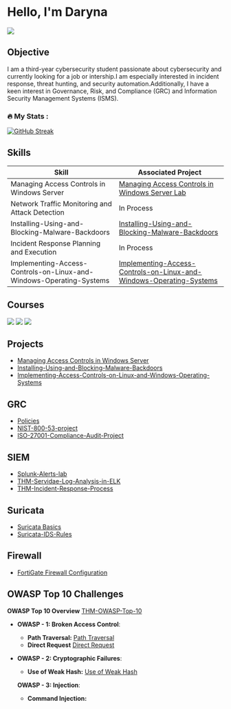 # Hello, I'm Daryna
<a href="https://www.linkedin.com/in/daryna-romaniuk-3b2a66293/"><img src="https://img.shields.io/badge/-LinkedIn-0072b1?&style=for-the-badge&logo=linkedin&logoColor=white" /></a>

## Objective

I am a third-year cybersecurity student passionate about cybersecurity and currently looking for a job or intership.I am especially interested in incident response, threat hunting, and security automation.Additionally, I have a keen interest in Governance, Risk, and Compliance (GRC) and Information Security Management Systems (ISMS).

### :fire: My Stats :



[![GitHub Streak](http://github-readme-streak-stats.herokuapp.com?user=daryna404&theme=dark&background=000000)](https://git.io/streak-stats)

## Skills

| Skill                                         | Associated Project         |
|-----------------------------------------------|----------------------------|
| Managing Access Controls in Windows Server        | <a href="https://github.com/daryna404/Managing-Access-Controls-in-Windows-Server/blob/main/README.md">Managing Access Controls in Windows Server Lab</a>|
| Network Traffic Monitoring and Attack Detection | In Process|
| Installing-Using-and-Blocking-Malware-Backdoors   | <a href="https://github.com/daryna404/Installing-Using-and-Blocking-Malware-Backdoors">Installing-Using-and-Blocking-Malware-Backdoors</a>|
| Incident Response Planning and Execution      | In Process |
| Implementing-Access-Controls-on-Linux-and-Windows-Operating-Systems                                   | <a href="https://github.com/daryna404/Implementing-Access-Controls-on-Linux-and-Windows-Operating-Systems/blob/main/README.md">Implementing-Access-Controls-on-Linux-and-Windows-Operating-Systems</a>|



## Courses
<div>
<img src="https://img.shields.io/badge/-Junior%20SOC%20Analyst%201%20by%20RangeForce-FF0000?&style=for-the-badge&logo=RangeForce&logoColor=white" />
<img src="https://img.shields.io/badge/-Complete%20Cisco%20CCNA%20by%20Udemy-1572B6?&style=for-the-badge&logo=Cisco&logoColor=white" />
<img src="https://img.shields.io/badge/-CompTIA%20Security%2B%20(SY0--601)%20by%20Udemy-FF0000?&style=for-the-badge&logo=CompTIA&logoColor=white" />
</div>

## Projects
- <a href="https://github.com/daryna404/Managing-Access-Controls-in-Windows-Server/blob/main/README.md">Managing Access Controls in Windows Server </a>
- <a href="https://github.com/daryna404/Installing-Using-and-Blocking-Malware-Backdoors">Installing-Using-and-Blocking-Malware-Backdoors</a>
- <a href="https://github.com/daryna404/Implementing-Access-Controls-on-Linux-and-Windows-Operating-Systems/blob/main/README.md">Implementing-Access-Controls-on-Linux-and-Windows-Operating-Systems</a>

## GRC
- <a href="https://github.com/daryna404/Policies">Policies</a>
- <a href="https://github.com/daryna404/NIST-800-53-project/tree/main">NIST-800-53-project</a>
- <a href="https://github.com/daryna404/ISO-27001-Compliance-Audit-Project">ISO-27001-Compliance-Audit-Project</a>

## SIEM
- <a href="https://github.com/daryna404/Splunk-Alerts-lab">Splunk-Alerts-lab</a>
- <a href="https://github.com/daryna404/THM-Servidae-Log-Analysis-in-ELK">THM-Servidae-Log-Analysis-in-ELK</a>
- <a href="https://github.com/daryna404/THM-Incident-Response-Process">THM-Incident-Response-Process</a>



## Suricata
- <a href="https://github.com/daryna404/Suricata-Basics/blob/main/README.md">Suricata Basics</a>
- <a href="https://github.com/daryna404/Suricata-IDS-Rules/blob/main/README.md">Suricata-IDS-Rules</a>


## Firewall
- <a href="https://github.com/daryna404/FortiGate-VM-Firewall-Configuration-Lab/blob/main/README.md">FortiGate Firewall Configuration</a>

## OWASP Top 10 Challenges

**OWASP Top 10 Overview** <a href="https://github.com/daryna404/THM-OWASP-Top-10-/blob/main/README.md">THM-OWASP-Top-10</a>

- **OWASP - 1: Broken Access Control**:
    - **Path Traversal:** <a href="https://github.com/daryna404/Path-Traversal-OWASP-Challenge/blob/main/README.md">Path Traversal</a>
    - **Direct Request** <a href="https://github.com/daryna404/Direct-Request-OWASP-Challenge/blob/main/README.md">Direct Request</a>
    
- **OWASP - 2: Cryptographic Failures**:
    - **Use of Weak Hash:** <a href="https://github.com/daryna404/Use-of-Weak-Hash/blob/main/README.md">Use of Weak Hash</a>
    
  **OWASP - 3: Injection**:
  
    - **Command Injection:** 
